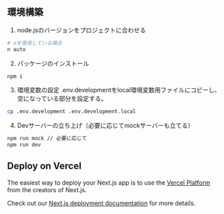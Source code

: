 ## 環境構築

1. node.jsのバージョンをプロジェクトに合わせる

```bash
# nを使用している場合
n auto
```

2. パッケージのインストール

```bash
npm i
```

3. 環境変数の設定
   .env.developmentをlocal環境変数用ファイルにコピーし、空になっている部分を設定する。

```bash
cp .env.development .env.development.local
```

4. Devサーバーの立ち上げ（必要に応じてmockサーバーも立てる）

```bash
npm run mock // 必要に応じて
npm run dev
```

## Deploy on Vercel

The easiest way to deploy your Next.js app is to use the [Vercel Platform](https://vercel.com/new?utm_medium=default-template&filter=next.js&utm_source=create-next-app&utm_campaign=create-next-app-readme) from the creators of Next.js.

Check out our [Next.js deployment documentation](https://nextjs.org/docs/deployment) for more details.
